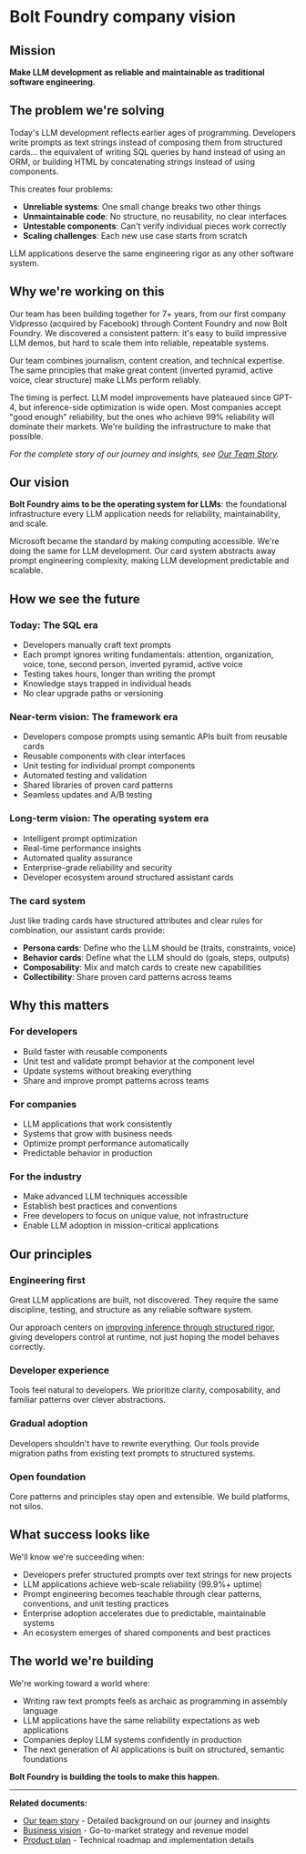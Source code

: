 # Bolt Foundry company vision

## Mission

**Make LLM development as reliable and maintainable as traditional software
engineering.**

## The problem we're solving

Today's LLM development reflects earlier ages of programming. Developers write
prompts as text strings instead of composing them from structured cards... the
equivalent of writing SQL queries by hand instead of using an ORM, or building
HTML by concatenating strings instead of using components.

This creates four problems:

- **Unreliable systems**: One small change breaks two other things
- **Unmaintainable code**: No structure, no reusability, no clear interfaces
- **Untestable components**: Can't verify individual pieces work correctly
- **Scaling challenges**: Each new use case starts from scratch

LLM applications deserve the same engineering rigor as any other software
system.

## Why we're working on this

Our team has been building together for 7+ years, from our first company
Vidpresso (acquired by Facebook) through Content Foundry and now Bolt Foundry.
We discovered a consistent pattern: it's easy to build impressive LLM demos, but
hard to scale them into reliable, repeatable systems.

Our team combines journalism, content creation, and technical expertise. The
same principles that make great content (inverted pyramid, active voice, clear
structure) make LLMs perform reliably.

The timing is perfect. LLM model improvements have plateaued since GPT-4, but
inference-side optimization is wide open. Most companies accept "good enough"
reliability, but the ones who achieve 99% reliability will dominate their
markets. We're building the infrastructure to make that possible.

_For the complete story of our journey and insights, see
[Our Team Story](team-story)._

## Our vision

**Bolt Foundry aims to be the operating system for LLMs**: the foundational
infrastructure every LLM application needs for reliability, maintainability, and
scale.

Microsoft became the standard by making computing accessible. We're doing the
same for LLM development. Our card system abstracts away prompt engineering
complexity, making LLM development predictable and scalable.

## How we see the future

### Today: The SQL era

- Developers manually craft text prompts
- Each prompt ignores writing fundamentals: attention, organization, voice,
  tone, second person, inverted pyramid, active voice
- Testing takes hours, longer than writing the prompt
- Knowledge stays trapped in individual heads
- No clear upgrade paths or versioning

### Near-term vision: The framework era

- Developers compose prompts using semantic APIs built from reusable cards
- Reusable components with clear interfaces
- Unit testing for individual prompt components
- Automated testing and validation
- Shared libraries of proven card patterns
- Seamless updates and A/B testing

### Long-term vision: The operating system era

- Intelligent prompt optimization
- Real-time performance insights
- Automated quality assurance
- Enterprise-grade reliability and security
- Developer ecosystem around structured assistant cards

### The card system

Just like trading cards have structured attributes and clear rules for
combination, our assistant cards provide:

- **Persona cards**: Define who the LLM should be (traits, constraints, voice)
- **Behavior cards**: Define what the LLM should do (goals, steps, outputs)
- **Composability**: Mix and match cards to create new capabilities
- **Collectibility**: Share proven card patterns across teams

## Why this matters

### For developers

- Build faster with reusable components
- Unit test and validate prompt behavior at the component level
- Update systems without breaking everything
- Share and improve prompt patterns across teams

### For companies

- LLM applications that work consistently
- Systems that grow with business needs
- Optimize prompt performance automatically
- Predictable behavior in production

### For the industry

- Make advanced LLM techniques accessible
- Establish best practices and conventions
- Free developers to focus on unique value, not infrastructure
- Enable LLM adoption in mission-critical applications

## Our principles

### Engineering first

Great LLM applications are built, not discovered. They require the same
discipline, testing, and structure as any reliable software system.

Our approach centers on
[improving inference through structured rigor](improving-inference-philosophy),
giving developers control at runtime, not just hoping the model behaves
correctly.

### Developer experience

Tools feel natural to developers. We prioritize clarity, composability, and
familiar patterns over clever abstractions.

### Gradual adoption

Developers shouldn't have to rewrite everything. Our tools provide migration
paths from existing text prompts to structured systems.

### Open foundation

Core patterns and principles stay open and extensible. We build platforms, not
silos.

## What success looks like

We'll know we're succeeding when:

- Developers prefer structured prompts over text strings for new projects
- LLM applications achieve web-scale reliability (99.9%+ uptime)
- Prompt engineering becomes teachable through clear patterns, conventions, and
  unit testing practices
- Enterprise adoption accelerates due to predictable, maintainable systems
- An ecosystem emerges of shared components and best practices

## The world we're building

We're working toward a world where:

- Writing raw text prompts feels as archaic as programming in assembly language
- LLM applications have the same reliability expectations as web applications
- Companies deploy LLM systems confidently in production
- The next generation of AI applications is built on structured, semantic
  foundations

**Bolt Foundry is building the tools to make this happen.**

---

**Related documents:**

- [Our team story](team-story) - Detailed background on our journey and
  insights
- [Business vision](business-vision) - Go-to-market strategy and revenue
  model
- [Product plan](product-plan) - Technical roadmap and implementation
  details

